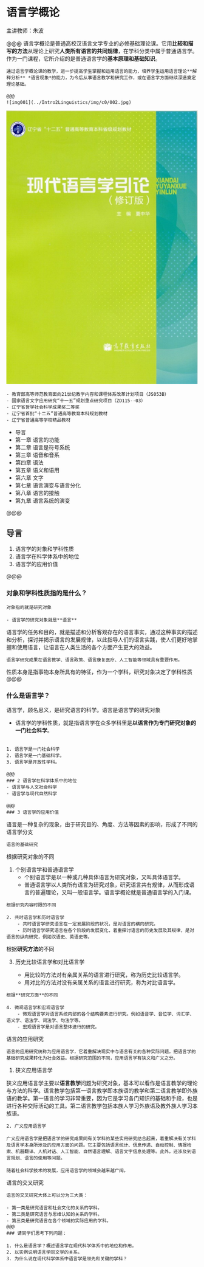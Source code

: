# 语言学概论

主讲教师：朱波

@@@
语言学概论是普通高校汉语言文学专业的必修基础理论课。它用**比较和描写的方法**从理论上研究**人类所有语言的共同规律**，在学科分类中属于普通语言学。作为一门课程，它所介绍的是普通语言学的**基本原理和基础知识**。
~~~~
通过语言学概论课的教学，进一步提高学生掌握和运用语言的能力，培养学生运用语言理论**解释分析** *语言现象*的能力，为今后从事语言教学和研究工作，或在语言学方面继续深造奠定理论基础。

@@@
![img001](../Intro2Linguistics/img/c0/002.jpg)
~~~~
![img002](../Intro2Linguistics/img/c0/001.jpg)
~~~~
- 教育部高等师范教育面向21世纪教学内容和课程体系改革计划项目（JS053B）
- 国家语言文字应用研究“十一五”规划重点研究项目（ZD115--03）
- 辽宁省哲学社会科学成果奖二等奖
- 辽宁省首批“十二五”普通高等教育本科规划教材
- 辽宁省普通高等学校精品教材

~~~~
- 导言
- 第一章 语言的功能
- 第二章 语言是符号系统
- 第三章 语音和音系 
- 第四章 语法
- 第五章 语义和语用 
- 第六章 文字 
- 第七章 语言演变与语言分化 
- 第八章 语言的接触 
- 第九章 语言系统的演变 

@@@
## 导言

1. 语言学的对象和学科性质
2. 语言学在科学体系中的地位
3. 语言学的应用价值 

@@@

### 对象和学科性质指的是什么？

~~~~
对象指的就是研究对象

- 语言学的研究对象就是**语言**
~~~~
语言学的任务和目的，就是描述和分析客观存在的语言事实，通过这种事实的描述和分析，探讨并揭示语言的发展规律，以此指导人们的语言实践，使人们更好地掌握和使用语言，让语言在人类生活的各个方面产生更大的效益。
~~~~
语言学研究成果在语言教学、语言政策、语言康复医疗、人工智能等领域具有重要作用。
~~~~
性质本身是指事物本身所具有的特征，作为一个学科，研究对象决定了学科性质
@@@
### 什么是语言学？
语言学，顾名思义，是研究语言的科学。语言是语言学的研究对象

- 语言学的学科性质，就是指语言学在众多学科里是**以语言作为专门研究对象的一门社会科学**。

~~~~

1. 语言学是一门社会科学 
2. 语言学是一门基础科学。 
3. 语言学是开放性学科。

@@@
### 2 语言学在科学体系中的地位
- 语言学与人文社会科学
- 语言学与现代自然科学

@@@
### 3 语言学的应用价值
~~~~
语言是一种复杂的现象，由于研究目的、角度、方法等因素的影响，形成了不同的语言学分支 
~~~~
语言的基础研究
~~~~
根据研究对象的不同
1. 个别语言学和普通语言学
    - 个别语言学是以一种或几种具体语言为研究对象，又叫具体语言学。
    - 普通语言学以人类所有语言为研究对象，研究语言共有规律，从而形成语言的普遍理论，又叫一般语言学。语言学概论就是普通语言学的入门课。
~~~~
根据研究内容时限的不同

2. 共时语言学和历时语言学
    - 共时语言学研究语言在一定发展阶段的状况，是对语言的横向研究。
    - 历时语言学研究语言在各个阶段的发展变化，着重探讨语言的历史发展及其规律，是对语言的纵向研究，例如汉语史、英语史等。
~~~~
根据**研究方法**的不同

3. 历史比较语言学和对比语言学

    - 用比较的方法对有亲属关系的语言进行研究，称为历史比较语言学。
    - 用对比的方法对没有亲属关系的语言进行研究，称为对比语言学。
~~~~
根据**研究方面**的不同

4. 微观语言学和宏观语言学
    - 微观语言学对语言系统内部的各个结构要素进行研究。例如语音学、音位学、词汇学、语义学、语法学、词法学、句法学等。
    - 宏观语言学是对语言整体进行的研究。
~~~~
语言的应用研究
~~~~
语言的应用研究统称为应用语言学，它着重解决现实中与语言有关的各种实际问题，把语言学的基础研究成果转化为社会效益。根据研究范围的不同，应用语言学有狭义和广义之分。
~~~~
1. 狭义应用语言学

狭义应用语言学主要以**语言教学**问题为研究对象，基本可以看作是语言教学的理论与方法的科学。语言教学包括第一语言教学即本族语的教学和第二语言教学即外族语的教学。第一语言的学习非常重要，因为它是学习各门知识的基础和手段，也是进行各种交际活动的工具。第二语言教学包括本族人学习外族语及教外族人学习本族语。

~~~~
2. 广义应用语言学

广义应用语言学是把语言学的研究成果同有关学科的某些实用研究结合起来，着重解决有关学科及语言学本身所涉及的应用方面的问题。它主要包括语言统计、信息传递、自动控制、情报检索、机器翻译、人机对话、人工智能、自然语言理解、语言文字信息处理等。此外，还涉及到语言规划、语言的使用等问题。

随着社会科学技术的发展，应用语言学的领域会越来越广阔。
~~~~
语言的交叉研究
~~~~
语言的交叉研究大体上可以分为三大类：

- 第一类是研究语言和社会文化的关系的学科。
- 第二类是研究语言与思维认知的关系的学科。
- 第三类是研究语言在各个领域的实际应用的学科。
@@@
### 请同学们思考下列问题：

1. 什么是语言学？概述语言学在现代科学体系中的地位和作用。
2. 以实例说明语言学同文学的关系。
3. 为什么说在现代科学体系中语言学是领先和关键的学科？

